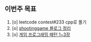 ## 이번주 목표
1. [o] leetcode contest#233 cpp로 풀기
2. [o] [shootinggame 블로그 정리](https://github.com/jh20s/ShootingGame)
3. [o] [게임 프로그래밍 패턴 1~3장](https://blog.naver.com/jh20s/222309212946)


